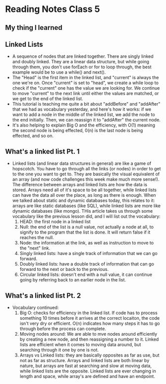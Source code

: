 # Reading Notes Class 5

## My thing I learned

## Linked Lists

  - A sequence of nodes that are linked together. There are singly linked and doubly linked. They are a linear data structure, but while going through them, you don't use forEach or for to loop through, the best example would be to use a while() and next(). 
  - The "Head" is the first item in the linked list, and "current" is always the one we're on. Once "current" is set to "head", we create a while loop to check if the "current" one has the value we are looking for. We continue to move "current" to the next link until either the values are matched, or we get to the end of the linked list. 
  - This tutorial is teaching me quite a bit about "addBefore" and "addAfter" that we had as vocabulary yesterday, and here's how it works: if we want to add a node in the middle of the linked list, we add the node to the end initially. Then, we can reassign it to "addAfter" the current node. 
  - It's also helping to explain Big O and the efficiency, with O(1) meaning the second node is being effected, 0(n) is the last node is being effected, and so on. 
  
## What's a linked list Pt. 1

  - Linked lists (and linear data structures in general) are like a game of hopscotch. You have to go through all the links (or nodes) in order to get to the one you want to get to. They are basically the visual equivalent of an array (and now code challenges this week make much more sense!). The difference between arrays and linked lists are how the data is stored. Arrays need all of it's space to be all together, while linked lists can have the data all over the place, as long as there is enough. When we talked about static and dynamic databases today, this relates to it: arrays are like static databases (like SQL), while linked lists are more like dynamic databases (like mongo). THis article takes us through some vocabulary like the previous lesson did, and I will list out the vocabulary:
    1. HEAD: the first node in a linked list
    2. Null: the end of the list is a null value, not actually a node at all, to signify to the program that the list is done. It will return false if it reaches the null. 
    3. Node: the information at the link, as well as instruction to move to the "next" link.
    4. Singly linked lists: have a single track of information that we can go forward.
    5. Doubly linked lists: have a double track of information that can go forward to the next or back to the previous.
    6. Circular linked lists: doesn't end with a null value, it can continue going by referring back to an earlier node in the list. 

## What's a linked list Pt. 2
  - Vocabulary continued: 
    1. Big O: checks for efficiency in the linked list. If code has to process something 10 times before it arrives at the correct locaiton, the code isn't very dry or efficient. O(n) indicates how many steps it has to go through before the process can complete.
    2. Moving nodes around: We are able to mve nodes around efficiently by creating a new node, and then reassigning a number to it. Linked lists are efficient when it comes to moving data around, but searching through it one by one is not. 
    3. Arrays vs Linked lists: they are basically opposites as far as use, but not as far as structure. Arrays and linked lists are both linear by nature, but arrays are fast at searching and slow at moving data, while linked lists are the opposite. Linked lists are ever changing in length and space, while array's are defined and have an endpoint. 
  
  
  
  
  
  
  
  
  
  
  
  
  
  
  
  
  
  
  
